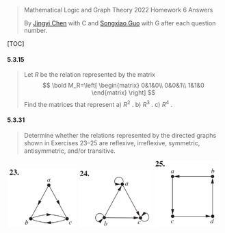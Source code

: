 >Mathematical Logic and Graph Theory 2022 Homework 6 Answers
>
>By [Jingyi Chen](chenjingyi071@mail.ustc.edu.cn) with C and [Songxiao Guo](logname@mail.ustc.edu.cn) with G after each question number.

[TOC]

#### 5.3.15

> Let $R$ be the relation represented by the matrix
> $$
> \bold M_R=\left[
> \begin{matrix}
> 0&1&0\\
> 0&0&1\\
> 1&1&0
> \end{matrix}
> \right]
> $$
> Find the matrices that represent
> a) $R^ 2$ .
> b) $R^ 3$ .
> c) $R^ 4$ .

#### 5.3.31

>Determine whether the relations represented by the directed graphs shown in Exercises 23–25 are reﬂexive, irreﬂexive, symmetric, antisymmetric, and/or transitive.

<img src="../asserts/5_3_31_1.png" style="zoom:33%;" />

<img src="../asserts/5_3_31_2.png" style="zoom:33%;" />

<img src="../asserts/5_3_31_3.png" style="zoom:33%;" />